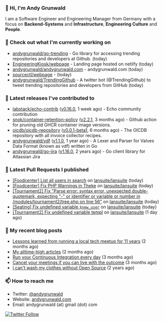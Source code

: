 ### 👋 Hi, I'm Andy Grunwald

I am a Software Engineer and Engineering Manager from Germany with a focus on **Backend-Systems** and **Infrastructure**, **Engineering Culture** and **People**.

### 👷 Check out what I'm currently working on


- [andygrunwald/go-trending](https://github.com/andygrunwald/go-trending) - Go library for accessing trending repositories and developers at Github. (today)
- [EngineeringKiosk/webpage](https://github.com/EngineeringKiosk/webpage) - Landing page hosted on netlify (today)
- [andygrunwald/andygrunwald.com](https://github.com/andygrunwald/andygrunwald.com) - andygrunwald.com (today)
- [sourcectl/webpage](https://github.com/sourcectl/webpage) -  (today)
- [andygrunwald/TrendingGithub](https://github.com/andygrunwald/TrendingGithub) - A twitter bot (@TrendingGithub) to tweet trending repositories and developers from GitHub (today)

### 🔭 Latest releases I've contributed to


- [labstack/echo-contrib](https://github.com/labstack/echo-contrib) ([v0.16.0](https://github.com/labstack/echo-contrib/releases/tag/v0.16.0), 1 week ago) - Echo community contribution
- [snok/container-retention-policy](https://github.com/snok/container-retention-policy) ([v2.2.1](https://github.com/snok/container-retention-policy/releases/tag/v2.2.1), 3 months ago) - Github action for pruning old GHCR container image versions.
- [oicdb/oicdb-repository](https://github.com/oicdb/oicdb-repository) ([v0.0.1-beta1](https://github.com/oicdb/oicdb-repository/releases/tag/v0.0.1-beta1), 6 months ago) - The OICDB repository with all invoice collector recipes.
- [andygrunwald/vdf](https://github.com/andygrunwald/vdf) ([v1.1.0](https://github.com/andygrunwald/vdf/releases/tag/v1.1.0), 1 year ago) - A Lexer and Parser for Valves Data Format (known as vdf) written in Go
- [andygrunwald/go-jira](https://github.com/andygrunwald/go-jira) ([v1.16.0](https://github.com/andygrunwald/go-jira/releases/tag/v1.16.0), 2 years ago) - Go client library for Atlassian Jira

### 🔨 Latest Pull Requests I published


- [[Foodcenter] List all users in search](https://github.com/lansuite/lansuite/pull/1073) on [lansuite/lansuite](https://github.com/lansuite/lansuite) (today)
- [[Foodcenter] Fix PHP Warnings in Theke](https://github.com/lansuite/lansuite/pull/1072) on [lansuite/lansuite](https://github.com/lansuite/lansuite) (today)
- [[Tournament2] Fix &#34;Parse error: syntax error, unexpected double-quotemark, expecting &#34;-&#34; or identifier or variable or number in /modules/tournament2/tree.php on line 56&#34;](https://github.com/lansuite/lansuite/pull/1070) on [lansuite/lansuite](https://github.com/lansuite/lansuite) (today)
- [[Seating] Fix undefined variable `$new_user`](https://github.com/lansuite/lansuite/pull/1069) on [lansuite/lansuite](https://github.com/lansuite/lansuite) (today)
- [[Tournament2] Fix undefined variable templ](https://github.com/lansuite/lansuite/pull/1059) on [lansuite/lansuite](https://github.com/lansuite/lansuite) (1 day ago)

### 📝 My recent blog posts


- [Lessons learned from running a local tech meetup for 11 years](https://andygrunwald.com/blog/lessons-learned-from-running-a-local-tech-meetup-for-11-years/) (2 months ago)
- [My alltime-high articles](https://andygrunwald.com/blog/my-all-time-high-articles/) (2 months ago)
- [Run your Continuous Integration every day](https://andygrunwald.com/blog/run-your-continuous-integration-every-day/) (3 months ago)
- [Cancel your meetings if you can live with the outcome](https://andygrunwald.com/blog/cancel-your-meetings-if-you-can-live-with-the-outcome/) (3 months ago)
- [I can&#39;t wash my clothes without Open Source](https://andygrunwald.com/blog/i-cant-wash-my-clothes-without-open-source/) (2 years ago)

### 📫 How to reach me

- Twitter: [@andygrunwald](https://twitter.com/andygrunwald)
- Website: [andygrunwald.com](https://andygrunwald.com)
- Email: andygrunwald (at) gmail (dot) com

[![Twitter Follow](https://img.shields.io/twitter/follow/andygrunwald?label=Follow&style=social)](https://twitter.com/andygrunwald)
